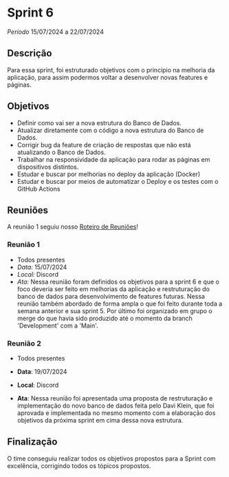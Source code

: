 # Sprint 6

*Período* 15/07/2024 a 22/07/2024

## Descrição 

Para essa sprint, foi estruturado objetivos com o princípio na melhoria da aplicação, para assim podermos voltar a desenvolver novas features e páginas. 

## Objetivos

- Definir como vai ser a nova estrutura do Banco de Dados.
- Atualizar diretamente com o código a nova estrutura do Banco de Dados.
- Corrigir bug da feature de criação de respostas que não está atualizando o Banco de Dados.
- Trabalhar na responsividade da aplicação para rodar as páginas em dispositivos distintos.
- Estudar e buscar por melhorias no deploy da aplicação (Docker)
- Estudar e buscar por meios de automatizar o Deploy e os testes com o GitHub Actions

## Reuniões
A reunião 1 seguiu nosso [Roteiro de Reuniões](roteiro_reunioes.md)!
### Reunião 1
- Todos presentes
- *Data:* 15/07/2024
- *Local:* Discord
- *Ata:*
Nessa reunião foram definidos os objetivos para a sprint 6 e que o foco deveria ser feito em melhorias da aplicação e restruturação do banco de dados para desenvolvimento de features futuras. 
Nessa reunião também abordado de forma ampla o que foi feito durante toda a semana anterior e sua sprint 5.
Por último foi organizado em grupo o merge do que havia sido produzido até o momento da branch 'Development' com a 'Main'.

### Reunião 2 
- Todos presentes

- **Data**: 19/07/2024 

- **Local**: Discord 

- **Ata**: Nessa reunião foi apresentada uma proposta de restruturação e implementação do novo banco de dados feita pelo Davi Klein, que foi aprovada e implementada no mesmo momento com a elaboração dos objetivos da próxima sprint em cima dessa nova estrutura.

## Finalização 

O time conseguiu realizar todos os objetivos propostos para a Sprint com excelência, corrigindo todos os tópicos propostos. 
